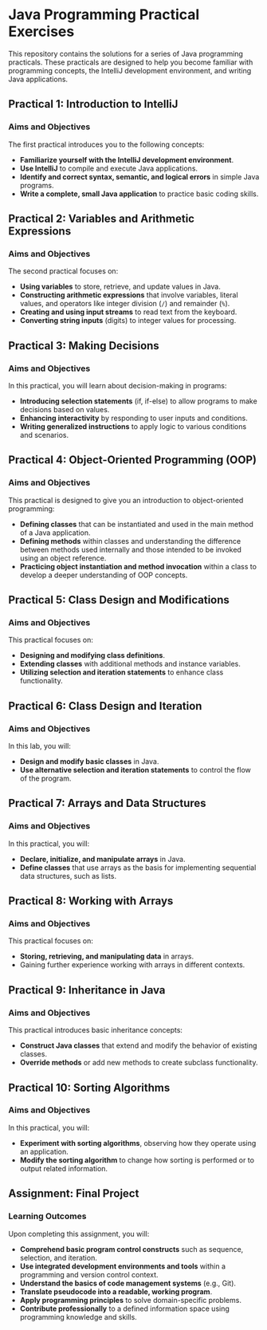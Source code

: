 # Java Programming Practical Exercises

This repository contains the solutions for a series of Java programming practicals. These practicals are designed to help you become familiar with programming concepts, the IntelliJ development environment, and writing Java applications.

## Practical 1: Introduction to IntelliJ

### Aims and Objectives

The first practical introduces you to the following concepts:

- **Familiarize yourself with the IntelliJ development environment**.
- **Use IntelliJ** to compile and execute Java applications.
- **Identify and correct syntax, semantic, and logical errors** in simple Java programs.
- **Write a complete, small Java application** to practice basic coding skills.

## Practical 2: Variables and Arithmetic Expressions

### Aims and Objectives

The second practical focuses on:

- **Using variables** to store, retrieve, and update values in Java.
- **Constructing arithmetic expressions** that involve variables, literal values, and operators like integer division (`/`) and remainder (`%`).
- **Creating and using input streams** to read text from the keyboard.
- **Converting string inputs** (digits) to integer values for processing.

## Practical 3: Making Decisions

### Aims and Objectives

In this practical, you will learn about decision-making in programs:

- **Introducing selection statements** (if, if-else) to allow programs to make decisions based on values.
- **Enhancing interactivity** by responding to user inputs and conditions.
- **Writing generalized instructions** to apply logic to various conditions and scenarios.

## Practical 4: Object-Oriented Programming (OOP)

### Aims and Objectives

This practical is designed to give you an introduction to object-oriented programming:

- **Defining classes** that can be instantiated and used in the main method of a Java application.
- **Defining methods** within classes and understanding the difference between methods used internally and those intended to be invoked using an object reference.
- **Practicing object instantiation and method invocation** within a class to develop a deeper understanding of OOP concepts.

## Practical 5: Class Design and Modifications

### Aims and Objectives

This practical focuses on:

- **Designing and modifying class definitions**.
- **Extending classes** with additional methods and instance variables.
- **Utilizing selection and iteration statements** to enhance class functionality.

## Practical 6: Class Design and Iteration

### Aims and Objectives

In this lab, you will:

- **Design and modify basic classes** in Java.
- **Use alternative selection and iteration statements** to control the flow of the program.

## Practical 7: Arrays and Data Structures

### Aims and Objectives

In this practical, you will:

- **Declare, initialize, and manipulate arrays** in Java.
- **Define classes** that use arrays as the basis for implementing sequential data structures, such as lists.

## Practical 8: Working with Arrays

### Aims and Objectives

This practical focuses on:

- **Storing, retrieving, and manipulating data** in arrays.
- Gaining further experience working with arrays in different contexts.

## Practical 9: Inheritance in Java

### Aims and Objectives

This practical introduces basic inheritance concepts:

- **Construct Java classes** that extend and modify the behavior of existing classes.
- **Override methods** or add new methods to create subclass functionality.

## Practical 10: Sorting Algorithms

### Aims and Objectives

In this practical, you will:

- **Experiment with sorting algorithms**, observing how they operate using an application.
- **Modify the sorting algorithm** to change how sorting is performed or to output related information.

## Assignment: Final Project

### Learning Outcomes

Upon completing this assignment, you will:

- **Comprehend basic program control constructs** such as sequence, selection, and iteration.
- **Use integrated development environments and tools** within a programming and version control context.
- **Understand the basics of code management systems** (e.g., Git).
- **Translate pseudocode into a readable, working program**.
- **Apply programming principles** to solve domain-specific problems.
- **Contribute professionally** to a defined information space using programming knowledge and skills.
